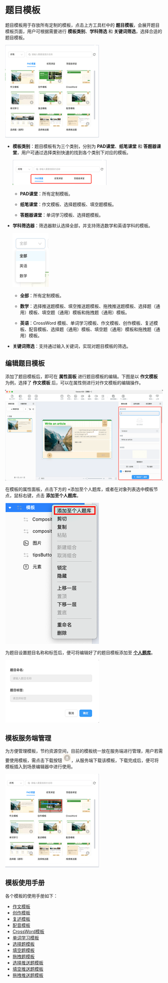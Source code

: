 # 题目模板

题目模板用于存放所有定制的模板，点击上方工具栏中的 **题目模板**，会展开题目模板页面，用户可根据需要进行 **模板类别**、**学科筛选** 和 **关键词筛选**，选择合适的题目模板。

![题目模板](img/component.png)

- **模板类别**：题目模板有为三个类别，分别为 **PAD课堂**、**纸笔课堂** 和 **答题器课堂**，用户可通过选择类别快速的找到各个类别下对应的模板。

    ![模板类别](img/componentclasses.png)

    - **PAD课堂**：所有定制模板。

    - **纸笔课堂**：作文模板、选择题模板、填空题模板。

    - **答题器课堂**：单词学习模板、选择题模板。

- **学科筛选器**：筛选器默认选择全部，并支持筛选数学和英语学科的模板。

    ![选择器](img/choice.png)

    - **全部**：所有定制模板。

    - **数学**：选择推送题模板、填空推送题模板、拖拽推送题模板、选择题（通用）模板、填空题（通用）模板和拖拽题（通用）模板。

    - **英语**：CrossWord 模板、单词学习模板、作文模板、创作模板、复述模板、配音模板、选择题（通用）模板、填空题（通用）模板和拖拽题（通用）模板。

- **关键词筛选**：支持通过输入关键词，实现对题目模板的筛选。

## 编辑题目模板

添加了题目模板后，即可在 **属性面板** 进行题目模板的编辑。下图是以 **作文模板** 为例，选择了 **作文模板** 后，可以在属性侧进行对作文模板的编辑操作。

![编辑模板](img/editcomponent.png)

在模板的属性面板，点击下方的 <kbd>+添加至个人题库</kbd>，或者在对象列表选中模板节点，鼠标右键，点击 **添加至个人题库**。

![添加](img/add.png)

为题目设置题目名称和标签后，便可将编辑好了的题目模板添加至 [**个人题库**](../personalcomponent/index.md)。

![添加个人题库](img/addcomponent.png)

## 模板服务端管理

为方便管理模板，节约资源空间，目前的模板统一放在服务端进行管理，用户若需要使用模板，需点击下载按钮 ![下载](img/download.png)，从服务端下载该模板，下载完成后，便可将模板插入到场景编辑器中进行使用。

![下载模板](img/downloadcomponent.png)

## 模板使用手册

各个模板的使用手册如下：

- [作文模板](writting/index.md)
- [创作模板](creating/index.md)
- [复述模板](retell/index.md)
- [配音模板](dub/index.md)
- [CrossWord模板](crossword/index.md)
- [单词学习模板](wordstudy/index.md)
- [选择题模板](choice_general/index.md)
- [填空题模板](fill/index.md)
- [拖拽题模板](drag_general/index.md)
- [选择推送题模板](pushtemplate_choice/index.md)
- [填空推送题模板](pushtemplate_fill/index.md)
- [拖拽推送题模板](pushtemplate_drag/index.md)
